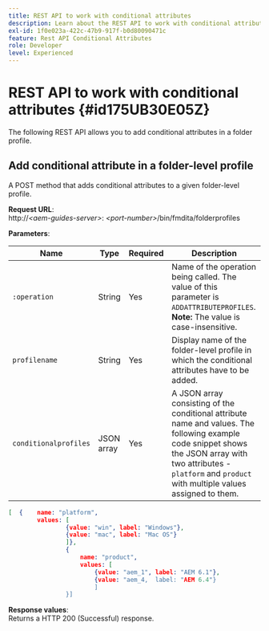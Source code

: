 ```yaml
---
title: REST API to work with conditional attributes
description: Learn about the REST API to work with conditional attributes
exl-id: 1f0e023a-422c-47b9-917f-b0d80090471c
feature: Rest API Conditional Attributes
role: Developer
level: Experienced
---
```

# REST API to work with conditional attributes {#id175UB30E05Z}

The following REST API allows you to add conditional attributes in a folder profile.

## Add conditional attribute in a folder-level profile 

A POST method that adds conditional attributes to a given folder-level profile.

**Request URL**:   
http://*<aem-guides-server\>*: *<port-number\>*/bin/fmdita/folderprofiles

**Parameters**:   

|Name|Type|Required|Description|
|----|----|--------|-----------|
|`:operation`|String|Yes|Name of the operation being called. The value of this parameter is ``ADDATTRIBUTEPROFILES``. <br> **Note:** The value is case-insensitive.|
|`profilename`|String|Yes|Display name of the folder-level profile in which the conditional attributes have to be added.|
|`conditionalprofiles`|JSON array|Yes|A JSON array consisting of the conditional attribute name and values. The following example code snippet shows the JSON array with two attributes - `platform` and `product` with multiple values assigned to them.| 

```JSON
[  {    name: "platform",    
        values: [       
                {value: "win", label: "Windows"},       
                {value: "mac", label: "Mac OS"}    
                ]},
                {    
                    name: "product",    
                    values: [      
                        {value: "aem_1", label: "AEM 6.1"},     
                        {value: "aem_4,  label: "AEM 6.4"}  
                        ]  
                }]
``` 

**Response values**:   
Returns a HTTP 200 \(Successful\) response.
